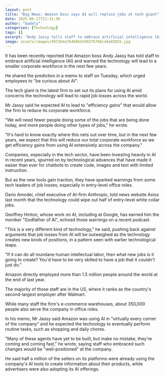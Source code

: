 ```yaml
---
layout: post
title: "Big News: Amazon boss says AI will replace jobs at tech giant"
date: 2025-06-17T21:31:36
author: "badely"
categories: [Technology]
tags: []
excerpt: "Andy Jassy tells staff to embrace artificial intelligence (AI) as he warns the workforce will get smaller."
image: assets/images/4972b4a7b469b3e9927b768c4da82825.jpg
---
```


It has been recently reported that Amazon boss Andy Jassy has told staff to embrace artificial intelligence (AI) and  warned the technology will lead to a smaller corporate workforce in the next few years.

He shared the prediction in a memo to staff on Tuesday, which urged employees to "be curious about AI".

The tech giant is the latest firm to set out its plans for using AI amid concerns the technology will lead to rapid job losses across the world.

Mr Jassy said he expected AI to lead to "efficiency gains" that would allow the firm to reduce its corporate workforce.

"We will need fewer people doing some of the jobs that are being done today, and more people doing other types of jobs," he wrote. 

"It's hard to know exactly where this nets out over time, but in the next few years, we expect that this will reduce our total corporate workforce as we get efficiency gains from using AI extensively across the company."

Companies, especially in the tech sector, have been investing heavily in AI in recent years, spurred on by technological advances that have made it easier than ever for chatbots to create code, images and text with limited instruction. 

But as the new tools gain traction, they have sparked warnings from some tech leaders of job losses, especially in entry-level office roles.

Dario Amodei, chief executive of AI-firm Anthropic, told news website Axios last month that the technology could wipe out half of entry-level white collar jobs.

Geoffrey Hinton, whose work on AI, including at Google, has earned him the moniker "Godfather of AI", echoed those warnings on a recent podcast.

"This is a very different kind of technology," he said, pushing back against arguments that job losses from AI will be outweighed as the technology creates new kinds of positions, in a pattern seen with earlier technological leaps.

 "If it can do all mundane human intellectual labor, then what new jobs is it going to create? You'd have to be very skilled to have a job that it couldn't just do."

Amazon directly employed more than 1.5 million people around the world at the end of last year.

The majority of those staff are in the US, where it ranks as the country's second-largest employer after Walmart. 

While many staff the firm's e-commerce warehouses, about 350,000 people also serve the company in office roles.  

In his memo, Mr Jassy said Amazon was using AI in "virtually every corner of the company" and he expected the technology to eventually perform routine tasks, such as shopping and daily chores.

"Many of these agents have yet to be built, but make no mistake, they're coming and coming fast," he wrote, saying staff who embraced such changes would be "well-positioned" at the company. 

He said half a million of the sellers on its platforms were already using the company's AI tools to create information about their products, while advertisers were also adopting its AI offerings. 

